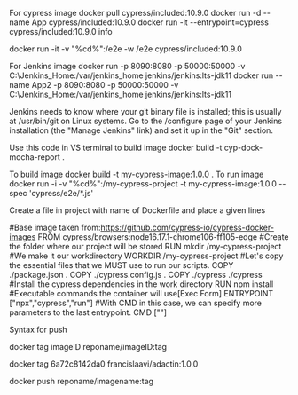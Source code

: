 For cypress image
docker pull cypress/included:10.9.0
docker run -d --name App cypress/included:10.9.0
docker run -it --entrypoint=cypress cypress/included:10.9.0 info

docker run -it -v "%cd%":/e2e -w /e2e cypress/included:10.9.0


For Jenkins image
docker run -p 8090:8080 -p 50000:50000 -v C:\Jenkins_Home:/var/jenkins_home jenkins/jenkins:lts-jdk11
docker run --name App2 -p 8090:8080 -p 50000:50000 -v C:\Jenkins_Home:/var/jenkins_home jenkins/jenkins:lts-jdk11

Jenkins needs to know where your git binary file is installed; this is usually at /usr/bin/git on Linux systems. Go to the /configure page of your Jenkins installation (the "Manage Jenkins" link) and set it up in the "Git" section.

Use this code in VS terminal to build image 
docker build -t cyp-dock-mocha-report .

To build image 
docker build -t my-cypress-image:1.0.0 .
To run image
docker run -i -v "%cd%":/my-cypress-project -t my-cypress-image:1.0.0 --spec 'cypress/e2e/*.js'


Create a file in project with name of Dockerfile and place a given lines 


#Base image taken from:https://github.com/cypress-io/cypress-docker-images
FROM cypress/browsers:node16.17.1-chrome106-ff105-edge
#Create the folder where our project will be stored
RUN mkdir /my-cypress-project
#We make it our workdirectory
WORKDIR /my-cypress-project
#Let's copy the essential files that we MUST use to run our scripts.
COPY ./package.json .
COPY ./cypress.config.js .
COPY ./cypress ./cypress
#Install the cypress dependencies in the work directory
RUN npm install
#Executable commands the container will use[Exec Form]
ENTRYPOINT ["npx","cypress","run"]
#With CMD in this case, we can specify more parameters to the last entrypoint.
CMD [""]    



Syntax for push 

docker tag imageID reponame/imageID:tag

docker tag 6a72c8142da0 francislaavi/adactin:1.0.0

docker push reponame/imagename:tag
